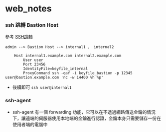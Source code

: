 # web_notes

### ssh 跳轉 Bastion Host
參考 [SSH跳轉](https://ouyang.me/posts/using-ansible-with-a-bastion-host/)

```admin --> Bastion Host --> internal1 、 internal2```



```
    Host internal1.example.com internal2.example.com
        User user
        Port 23456
        IdentityFile=keyfile_internal
        ProxyCommand ssh -qaY -i keyfile_bastion -p 12345 user@bastion.example.com 'nc -w 14400 %h %p'
```

- 後續即可
```ssh user@internal1```


### ssh-agent
- ssh-agent 有一個 forwarding 功能，它可以在不透過網路傳送金鑰的情況下，讓遠端的伺服器使用本地端的金鑰進行認證，金鑰本身只需要儲存一份在使用者端的電腦中
